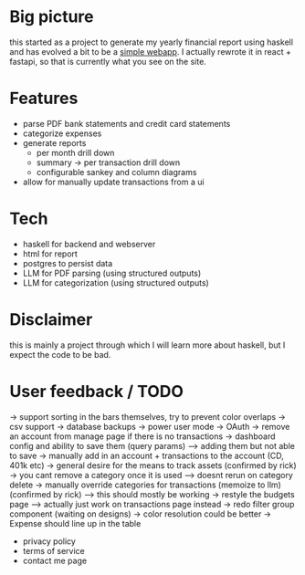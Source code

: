 # Big picture

this started as a project to generate my yearly financial report using haskell
and has evolved a bit to be a [simple webapp](https://myfinancereport.com/).
I actually rewrote it in react + fastapi, so that is currently what you see on the site.

# Features

- parse PDF bank statements and credit card statements
- categorize expenses
- generate reports
  - per month drill down
  - summary -> per transaction drill down
  - configurable sankey and column diagrams
- allow for manually update transactions from a ui

# Tech

- haskell for backend and webserver
- html for report
- postgres to persist data
- LLM for PDF parsing (using structured outputs)
- LLM for categorization (using structured outputs)

# Disclaimer

this is mainly a project through which I will learn more about haskell, but I expect the code to be bad.

# User feedback / TODO

-> support sorting in the bars themselves, try to prevent color overlaps
-> csv support
-> database backups
-> power user mode
-> OAuth
-> remove an account from manage page if there is no transactions
-> dashboard config and ability to save them (query params)
--> adding them but not able to save
-> manually add in an account + transactions to the account (CD, 401k etc)
-> general desire for the means to track assets (confirmed by rick)
-> you cant remove a category once it is used
--> doesnt rerun on category delete
-> manually override categories for transactions (memoize to llm) (confirmed by rick)
 --> this should mostly be working
-> restyle the budgets page
 --> actually just work on transactions page instead
-> redo filter group component (waiting on designs)
-> color resolution could be better
-> Expense should line up in the table

- privacy policy
- terms of service
- contact me page



